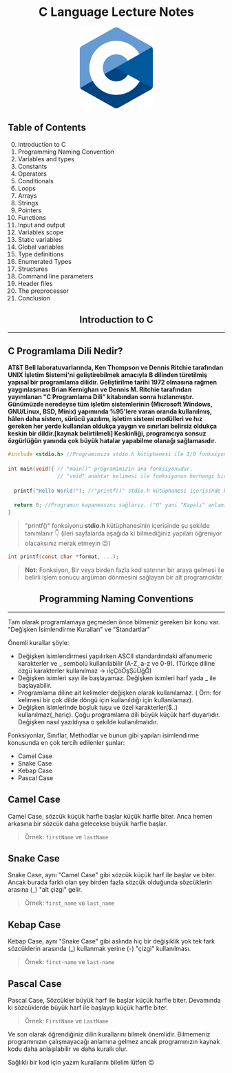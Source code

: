<h1 align=center> C Language Lecture Notes </h1>

<p align=center>
  <img width=170 src="./images/c_lang_logo.svg" />
</p>

## **Table of Contents**

0. Introduction to C
1. Programming Naming Convention
2. Variables and types
3. Constants
4. Operators
5. Conditionals
6. Loops
7. Arrays
8. Strings
9. Pointers
10. Functions
11. Input and output
12. Variables scope
13. Static variables
14. Global variables
15. Type definitions
16. Enumerated Types
17. Structures
18. Command line parameters
19. Header files
20. The preprocessor
21. Conclusion

<h2 align=center>Introduction to C</h2>

---

## C Programlama Dili Nedir?

<p style="font-weight: bold">
  AT&T Bell laboratuvarlarında, Ken Thompson ve Dennis Ritchie tarafından UNIX İşletim Sistemi'ni geliştirebilmek amacıyla B dilinden türetilmiş yapısal bir programlama dilidir. Geliştirilme tarihi 1972 olmasına rağmen yaygınlaşması Brian Kernighan ve Dennis M. Ritchie tarafından yayımlanan "C Programlama Dili" kitabından sonra hızlanmıştır. Günümüzde neredeyse tüm işletim sistemlerinin (Microsoft Windows, GNU/Linux, BSD, Minix) yapımında %95'lere varan oranda kullanılmış, hâlen daha sistem, sürücü yazılımı, işletim sistemi modülleri ve hız gereken her yerde kullanılan oldukça yaygın ve sınırları belirsiz oldukça keskin bir dildir.[kaynak belirtilmeli] Keskinliği, programcıya sonsuz özgürlüğün yanında çok büyük hatalar yapabilme olanağı sağlamasıdır.
</p>

```c
#include <stdio.h> //Programımıza stdio.h kütüphanesi ile I/O fonksiyonlarını dahil ediyoruz.

int main(void){ // "main()" programımızın ana fonksiyonudur.
                // "void" anahtar kelimesi ile fonksiyonun herhangi bir değer döndürmeyeceğini belirtiyoruz.

  printf("Hello World!"); //"printf()" stdio.h kütüphanesi içerisinde ki ekrana çıktı vermemizi sağlayan fonksiyondur.

  return 0; //Programın kapanmasını sağlarız. ("0" yani "Kapalı" anlamına gelmektedir. Bknz. "What is the meaning of 0 and 1 in computer?")
}
```

> "printf()" fonksiyonu **stdio.h** kütüphanesinin içerisinde şu şekilde tanımlanır 👇 (ileri sayfalarda aşağıda ki bilmediğiniz yapıları öğreniyor olacaksınız merak etmeyin 😉)

```c
int printf(const char *format, ...);
```

> **Not:** Fonksiyon, Bir veya birden fazla kod satırının bir araya gelmesi ile belirli işlem sonucu argüman dönmesini sağlayan bir alt programcıktır.

<h2 align=center id="naming"> Programming Naming Conventions </h2>

---

Tam olarak programlamaya geçmeden önce bilmeniz gereken bir konu var. "Değişken İsimlendirme Kuralları" ve "Standartlar"

Önemli kurallar şöyle:

- Değişken isimlendirmesi yapılırken ASCII standardındaki alfanumeric karakterler ve \_ sembolü kullanılabilir (A-Z, a-z ve 0-9). (Türkçe diline özgü karakterler kullanılmaz -> ıİçÇöÖşŞüÜğĞ)
- Değişken isimleri sayı ile başlayamaz. Değişken isimleri harf yada \_ ile başlayabilir.
- Programlama diline ait kelimeler değişken olarak kullanılamaz. ( Örn: for kelimesi bir çok dilde döngü için kullanıldığı için kullanılamaz).
- Değişken isimlerinde boşluk tuşu ve özel karakterler($..) kullanılmaz(\_hariç).
  Çoğu programlama dili büyük küçük harf duyarlıdır. Değişken nasıl yazıldıysa o şekilde kullanılmalıdır.

Fonksiyonlar, Sınıflar, Methodlar ve bunun gibi yapıları isimlendirme konusunda en çok tercih edilenler şunlar:

- Camel Case
- Snake Case
- Kebap Case
- Pascal Case

## Camel Case

Camel Case, sözcük küçük harfle başlar küçük harfle biter. Anca hemen arkasına bir sözcük daha gelecekse büyük harfle başlar.

> Örnek: `firstName` ve `lastName`

## Snake Case

Snake Case, aynı "Camel Case" gibi sözcük küçük harf ile başlar ve biter. Ancak burada farklı olan şey birden fazla sözcük olduğunda sözcüklerin arasına (\_) "alt çizgi" gelir.

> Örnek: `first_name` ve `last_name`

## Kebap Case

Kebap Case, aynı "Snake Case" gibi aslında hiç bir değişiklik yok tek fark sözcüklerin arasında (\_) kullanmak yerine (-) "çizgi" kullanılması.

> Örnek: `first-name` ve `last-name`

## Pascal Case

Pascal Case, Sözcükler büyük harf ile başlar küçük harfle biter. Devamında ki sözcüklerde büyük harf ile başlayıp küçük harfle biter.

> Örnek: `FirstName` ve `LastName`

Ve son olarak öğrendiğiniz dilin kurallarını bilmek önemlidir.
Bilmemeniz programınızın çalışmayacağı anlamına gelmez ancak programınızın kaynak kodu daha anlaşılabilir ve daha kurallı olur.

Sağlıklı bir kod için yazım kurallarını bilelim lütfen 😉
